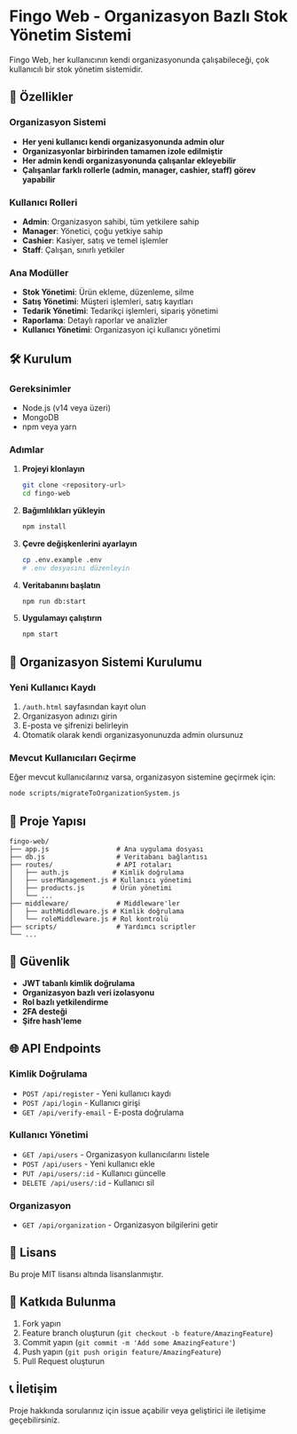 # Fingo Web - Organizasyon Bazlı Stok Yönetim Sistemi

Fingo Web, her kullanıcının kendi organizasyonunda çalışabileceği, çok kullanıcılı bir stok yönetim sistemidir.

## 🚀 Özellikler

### Organizasyon Sistemi
- **Her yeni kullanıcı kendi organizasyonunda admin olur**
- **Organizasyonlar birbirinden tamamen izole edilmiştir**
- **Her admin kendi organizasyonunda çalışanlar ekleyebilir**
- **Çalışanlar farklı rollerle (admin, manager, cashier, staff) görev yapabilir**

### Kullanıcı Rolleri
- **Admin**: Organizasyon sahibi, tüm yetkilere sahip
- **Manager**: Yönetici, çoğu yetkiye sahip
- **Cashier**: Kasiyer, satış ve temel işlemler
- **Staff**: Çalışan, sınırlı yetkiler

### Ana Modüller
- **Stok Yönetimi**: Ürün ekleme, düzenleme, silme
- **Satış Yönetimi**: Müşteri işlemleri, satış kayıtları
- **Tedarik Yönetimi**: Tedarikçi işlemleri, sipariş yönetimi
- **Raporlama**: Detaylı raporlar ve analizler
- **Kullanıcı Yönetimi**: Organizasyon içi kullanıcı yönetimi

## 🛠️ Kurulum

### Gereksinimler
- Node.js (v14 veya üzeri)
- MongoDB
- npm veya yarn

### Adımlar
1. **Projeyi klonlayın**
   ```bash
   git clone <repository-url>
   cd fingo-web
   ```

2. **Bağımlılıkları yükleyin**
   ```bash
   npm install
   ```

3. **Çevre değişkenlerini ayarlayın**
   ```bash
   cp .env.example .env
   # .env dosyasını düzenleyin
   ```

4. **Veritabanını başlatın**
   ```bash
   npm run db:start
   ```

5. **Uygulamayı çalıştırın**
   ```bash
   npm start
   ```

## 🔧 Organizasyon Sistemi Kurulumu

### Yeni Kullanıcı Kaydı
1. `/auth.html` sayfasından kayıt olun
2. Organizasyon adınızı girin
3. E-posta ve şifrenizi belirleyin
4. Otomatik olarak kendi organizasyonunuzda admin olursunuz

### Mevcut Kullanıcıları Geçirme
Eğer mevcut kullanıcılarınız varsa, organizasyon sistemine geçirmek için:

```bash
node scripts/migrateToOrganizationSystem.js
```

## 📁 Proje Yapısı

```
fingo-web/
├── app.js                 # Ana uygulama dosyası
├── db.js                  # Veritabanı bağlantısı
├── routes/                # API rotaları
│   ├── auth.js           # Kimlik doğrulama
│   ├── userManagement.js # Kullanıcı yönetimi
│   ├── products.js       # Ürün yönetimi
│   └── ...
├── middleware/            # Middleware'ler
│   ├── authMiddleware.js # Kimlik doğrulama
│   └── roleMiddleware.js # Rol kontrolü
├── scripts/               # Yardımcı scriptler
└── ...
```

## 🔐 Güvenlik

- **JWT tabanlı kimlik doğrulama**
- **Organizasyon bazlı veri izolasyonu**
- **Rol bazlı yetkilendirme**
- **2FA desteği**
- **Şifre hash'leme**

## 🌐 API Endpoints

### Kimlik Doğrulama
- `POST /api/register` - Yeni kullanıcı kaydı
- `POST /api/login` - Kullanıcı girişi
- `GET /api/verify-email` - E-posta doğrulama

### Kullanıcı Yönetimi
- `GET /api/users` - Organizasyon kullanıcılarını listele
- `POST /api/users` - Yeni kullanıcı ekle
- `PUT /api/users/:id` - Kullanıcı güncelle
- `DELETE /api/users/:id` - Kullanıcı sil

### Organizasyon
- `GET /api/organization` - Organizasyon bilgilerini getir

## 📝 Lisans

Bu proje MIT lisansı altında lisanslanmıştır.

## 🤝 Katkıda Bulunma

1. Fork yapın
2. Feature branch oluşturun (`git checkout -b feature/AmazingFeature`)
3. Commit yapın (`git commit -m 'Add some AmazingFeature'`)
4. Push yapın (`git push origin feature/AmazingFeature`)
5. Pull Request oluşturun

## 📞 İletişim

Proje hakkında sorularınız için issue açabilir veya geliştirici ile iletişime geçebilirsiniz.



